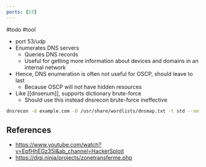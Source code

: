 ```yaml
---
ports: [53]
---
```


#todo #tool 

- port 53/udp
- Enumerates DNS servers
	- Queries DNS records
	- Useful for getting more information about devices and domains in an internal network
- Hence, DNS enumeration is often not useful for OSCP, should leave to last
	- Because OSCP will not have hidden resources
- Like [[dnsenum]], supports dictionary brute-force
	- Should use this instead dnsrecon brute-force ineffective

```bash
dnsrecon -d example.com -D /usr/share/wordlists/dnsmap.txt -t std --xml dnsrecon.xml
```

## References
- https://www.youtube.com/watch?v=EpfHhEGz35I&ab_channel=HackerSploit
- https://digi.ninja/projects/zonetransferme.php